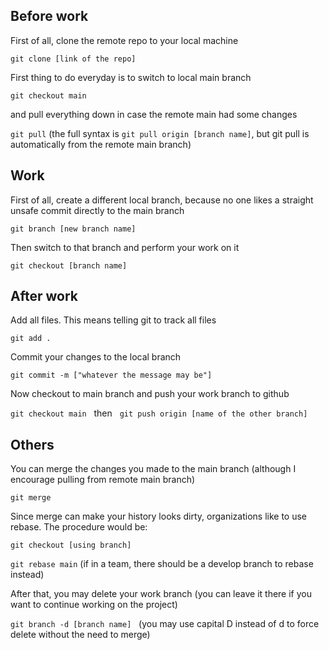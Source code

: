 ## Before work

First of all, clone the remote repo to your local machine

`git clone [link of the repo]`

First thing to do everyday is to switch to local main branch

`git checkout main`

and pull everything down in case the remote main had some changes

`git pull`  (the full syntax is `git pull origin [branch name]`, but git pull is automatically from the remote main branch)

## Work

First of all, create a different local branch, because no one likes a straight unsafe commit directly to the main branch

`git branch [new branch name]`

Then switch to that branch and perform your work on it

`git checkout [branch name]`

## After work

Add all files. This means telling git to track all files

`git add .`

Commit your changes to the local branch

`git commit -m ["whatever the message may be"]`

Now checkout to main branch and push your work branch to github

`git checkout main` &nbsp; then &nbsp; `git push origin [name of the other branch]`

## Others

You can merge the changes you made to the main branch (although I encourage pulling from remote main branch)

`git merge`

Since merge can make your history looks dirty, organizations like to use rebase. The procedure would be:

`git checkout [using branch]`

`git rebase main` (if in a team, there should be a develop branch to rebase instead)

After that, you may delete your work branch (you can leave it there if you want to continue working on the project)

`git branch -d [branch name]` &nbsp; (you may use capital D instead of d to force delete without the need to merge)